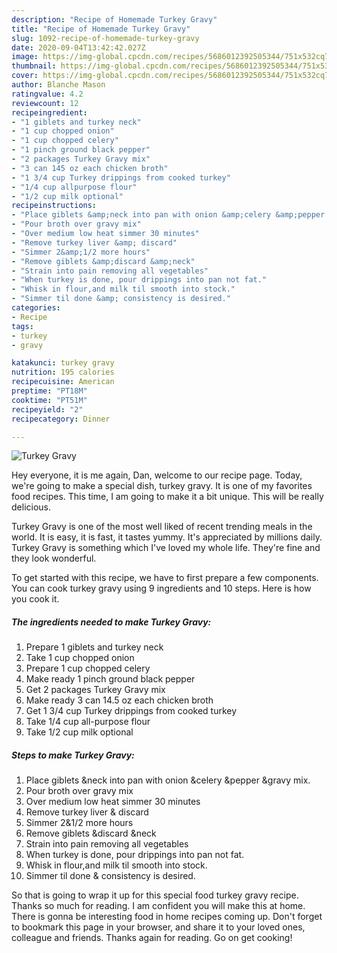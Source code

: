 ```yaml
---
description: "Recipe of Homemade Turkey Gravy"
title: "Recipe of Homemade Turkey Gravy"
slug: 1092-recipe-of-homemade-turkey-gravy
date: 2020-09-04T13:42:42.027Z
image: https://img-global.cpcdn.com/recipes/5686012392505344/751x532cq70/turkey-gravy-recipe-main-photo.jpg
thumbnail: https://img-global.cpcdn.com/recipes/5686012392505344/751x532cq70/turkey-gravy-recipe-main-photo.jpg
cover: https://img-global.cpcdn.com/recipes/5686012392505344/751x532cq70/turkey-gravy-recipe-main-photo.jpg
author: Blanche Mason
ratingvalue: 4.2
reviewcount: 12
recipeingredient:
- "1 giblets and turkey neck"
- "1 cup chopped onion"
- "1 cup chopped celery"
- "1 pinch ground black pepper"
- "2 packages Turkey Gravy mix"
- "3 can 145 oz each chicken broth"
- "1 3/4 cup Turkey drippings from cooked turkey"
- "1/4 cup allpurpose flour"
- "1/2 cup milk optional"
recipeinstructions:
- "Place giblets &amp;neck into pan with onion &amp;celery &amp;pepper &amp;gravy mix."
- "Pour broth over gravy mix"
- "Over medium low heat simmer 30 minutes"
- "Remove turkey liver &amp; discard"
- "Simmer 2&amp;1/2 more hours"
- "Remove giblets &amp;discard &amp;neck"
- "Strain into pain removing all vegetables"
- "When turkey is done, pour drippings into pan not fat."
- "Whisk in flour,and milk til smooth into stock."
- "Simmer til done &amp; consistency is desired."
categories:
- Recipe
tags:
- turkey
- gravy

katakunci: turkey gravy 
nutrition: 195 calories
recipecuisine: American
preptime: "PT18M"
cooktime: "PT51M"
recipeyield: "2"
recipecategory: Dinner

---
```



![Turkey Gravy](https://img-global.cpcdn.com/recipes/5686012392505344/751x532cq70/turkey-gravy-recipe-main-photo.jpg)

Hey everyone, it is me again, Dan, welcome to our recipe page. Today, we're going to make a special dish, turkey gravy. It is one of my favorites food recipes. This time, I am going to make it a bit unique. This will be really delicious.

Turkey Gravy is one of the most well liked of recent trending meals in the world. It is easy, it is fast, it tastes yummy. It's appreciated by millions daily. Turkey Gravy is something which I've loved my whole life. They're fine and they look wonderful.




To get started with this recipe, we have to first prepare a few components. You can cook turkey gravy using 9 ingredients and 10 steps. Here is how you cook it.

<!--inarticleads1-->

##### The ingredients needed to make Turkey Gravy:

1. Prepare 1 giblets and turkey neck
1. Take 1 cup chopped onion
1. Prepare 1 cup chopped celery
1. Make ready 1 pinch ground black pepper
1. Get 2 packages Turkey Gravy mix
1. Make ready 3 can 14.5 oz each chicken broth
1. Get 1 3/4 cup Turkey drippings from cooked turkey
1. Take 1/4 cup all-purpose flour
1. Take 1/2 cup milk optional




<!--inarticleads2-->

##### Steps to make Turkey Gravy:

1. Place giblets &amp;neck into pan with onion &amp;celery &amp;pepper &amp;gravy mix.
1. Pour broth over gravy mix
1. Over medium low heat simmer 30 minutes
1. Remove turkey liver &amp; discard
1. Simmer 2&amp;1/2 more hours
1. Remove giblets &amp;discard &amp;neck
1. Strain into pain removing all vegetables
1. When turkey is done, pour drippings into pan not fat.
1. Whisk in flour,and milk til smooth into stock.
1. Simmer til done &amp; consistency is desired.




So that is going to wrap it up for this special food turkey gravy recipe. Thanks so much for reading. I am confident you will make this at home. There is gonna be interesting food in home recipes coming up. Don't forget to bookmark this page in your browser, and share it to your loved ones, colleague and friends. Thanks again for reading. Go on get cooking!
